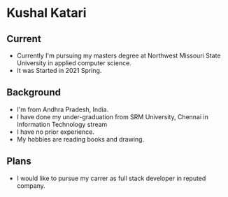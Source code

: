 # Kushal Katari
## Current
- Currently I'm pursuing my masters degree at Northwest Missouri State University in applied computer science.
- It was  Started in 2021 Spring.
## Background
- I'm from Andhra Pradesh, India.
- I have done my under-graduation from SRM University, Chennai in Information Technology 
stream 
- I have no prior experience.
-  My hobbies are reading books and drawing.

## Plans
- I would like to pursue my carrer as full stack developer in reputed company.
